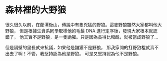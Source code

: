 # 森林裡的大野狼

很久很久以前，在蘭潭後山，傳說中有隻兇猛的野狼。這隻野狼雖然大家都叫他大野狼，
但是根據生資系同學取樣他的毛髮 DNA 進行定序後，發現大家根本就認錯了，
他其實不是野狼，是一隻鼬獾。只是因為長得比較醜，就被當成野狼了...

但是隔壁的里長就來抗議，如果他是鼬獾不是野狼，
那我家開的打野狼棍就賣不出去了啊！不管，我堅持認為他是野狼。
可是又堅持認為他不是野狼。
